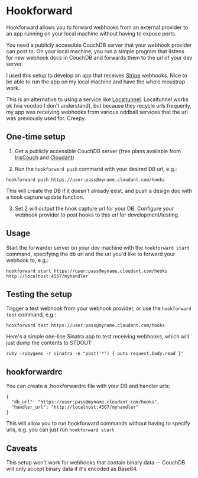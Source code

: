 Hookforward
===========
Hookforward allows you to forward webhooks from an external provider to an app running on your local machine without having to expose ports.

You need a publicly accessible CouchDB server that your webhook provider can post to. On your local machine, you run a simple program that listens for new webhook docs in CouchDB and forwards them to the url of your dev server.

I used this setup to develop an app that receives [Stripe](https://stripe.com/) webhooks. Nice to be able to run the app on my local machine and have the whole moustrap work.

This is an alternative to using a service like [Localtunnel](http://progrium.com/localtunnel/). Localtunnel works ok (via voodoo I don't understand), but because they recycle urls frequenly, my app was receiving webhooks from various oddball services that the url was previously used for. Creepy.


One-time setup
--------------

1. Get a publicly accessible CouchDB server (free plans available from [IrisCouch](http://www.iriscouch.com/) and [Cloudant](https://cloudant.com/))

2. Run the ```hookforward push``` command with your desired DB url, e.g.:
```
hookforward push https://user:pass@myname.cloudant.com/hooks
```
This will create the DB if it doesn't already exist, and push a design doc with a hook capture update function.

3. Set 2 will output the hook capture url for your DB. Configure your webhook provider to post hooks to this url for development/testing.


Usage
-----

Start the forwarder server on your dev machine with the ```hookforward start``` command, specifying the db url and the url you'd like to forward your webhook to, e.g.:
```
hookforward start https://user:pass@myname.cloudant.com/hooks http://localhost:4567/myhandler
```


Testing the setup
-----------------

Trigger a test webhook from your webhook provider, or use the ```hookforward test``` command, e.g.:
```
hookforward test https://user:pass@myname.cloudant.com/hooks
```

Here's a simple one-line Sinatra app to test receiving webhooks, which will just dump the contents to STDOUT:
```
ruby -rubygems -r sinatra -e "post('*') { puts request.body.read }"
```


hookforwardrc
-------------
You can create a .hookforwardrc file with your DB and handler urls:

```
{
  "db_url": "https://user:pass@myname.cloudant.com/hooks",
  "handler_url": "http://localhost:4567/myhandler"
}
```

This will allow you to run hookforward commands without having to specify urls, e.g. you can just run ```hookforward start```


Caveats
-------
This setup won't work for webhooks that contain binary data -- CouchDB will only accept binary data if it's encoded as Base64.


